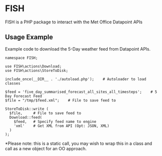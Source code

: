 # FISH
FISH is a PHP package to interact with the Met Office Datapoint APIs

## Usage Example
Example code to download the 5-Day weather feed from Datapoint APIs.

    namespace FISH;
  
    use FISH\actions\Download;
    use FISH\actions\StoreToDisk;
  
    include_once(__DIR__ . './autoload.php');    # Autoloader to load classes
  
    $feed = 'five_day_summarised_forecast_all_sites_all_timesteps';    # 5 Day Forecast Feed
    $file = "/tmp/$feed.xml";    # File to save feed to
  
    StoreToDisk::write (
      $file,     # File to save feed to
      Download::feed(
        $feed,   # Specify feed name to engine
        'xml'    # Get XML from API (Opt: JSON, XML)
      )
    );
  
*Please note: this is a static call, you may wish to wrap this in a class and call as a new object for an OO approach.
